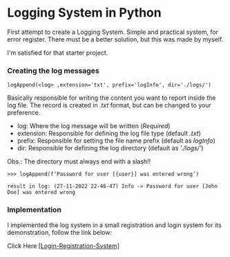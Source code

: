 # Logging System in Python
First attempt to create a Logging System. Simple and practical system, for error register. There must be a better solution, but this was made by myself.

I'm satisfied for that starter project.

### Creating the log messages
```
logAppend(<log> ,extension='txt', prefix='logInfo', dir='./logs/')
```
Basically responsible for writing the content you want to report inside the log file. The record is created in _.txt_ format, but can be changed to your preference.

- log: Where the log message will be written (*Required*)
- extension: Responsible for defining the log file type (default _.txt_)
- prefix: Responsible for setting the file name prefix (default as _logInfo_)
- dir: Responsible for defining the log directory (default as _'./logs/'_)

Obs.: The directory must always end with a slash!!
```
>>> logAppend(f‘Password for user [{user}] was entered wrong’)

result in log: (27-11-2022 22-46-47) Info -> Password for user [John Doe] was entered wrong
```

### Implementation

I implemented the log system in a small registration and login system for its demonstration, follow the link below:

Click Here [[Login-Registration-System]](https://github.com/jsnery/Login-Registration-System)